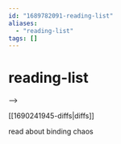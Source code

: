 ```yaml
---
id: "1689782091-reading-list"
aliases:
  - "reading-list"
tags: []
---
```


# reading-list

--> 

[[1690241945-diffs|diffs]]

read about binding chaos

